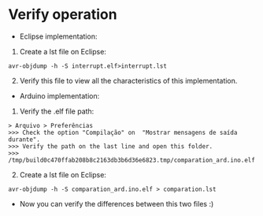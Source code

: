 # Verify operation

* Eclipse implementation:

1. Create a lst file on Eclipse:

```
avr-objdump -h -S interrupt.elf>interrupt.lst
```

2. Verify this file to view all the characteristics of this implementation.

* Arduino implementation:

1. Verify the .elf file path:
```
> Arquivo > Preferências
>>> Check the option "Compilação" on  "Mostrar mensagens de saída durante".
>>> Verify the path on the last line and open this folder.
>>> /tmp/build0c470ffab208b8c2163db3b6d36e6823.tmp/comparation_ard.ino.elf
```

2. Create a lst file on Eclipse:
```
avr-objdump -h -S comparation_ard.ino.elf > comparation.lst
```

* Now you can verify the differences between this two files :) 
